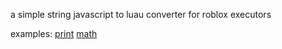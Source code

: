 a simple string javascript to luau converter for roblox executors

examples:
[print](https://raw.githubusercontent.com/sstvskids/JStoLuaU/refs/heads/main/examples/lua/example.lua)
[math](https://raw.githubusercontent.com/sstvskids/JStoLuaU/refs/heads/main/examples/lua/mathexample.lua)